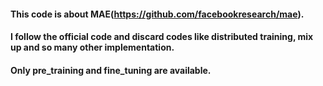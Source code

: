 #### This code is about MAE(https://github.com/facebookresearch/mae).
#### I follow the official code and discard codes like distributed training, mix up and so many other implementation.
#### Only pre_training and fine_tuning are available.
